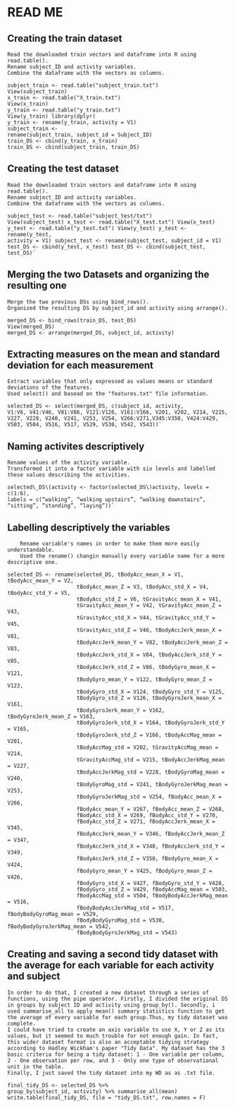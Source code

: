 READ ME
================

## Creating the train dataset

    Read the downloaded train vectors and dataframe into R using read.table(). 
    Rename subject_ID and activity variables. 
    Combine the dataframe with the vectors as columns.
    
```
subject_train <- read.table("subject_train.txt")
View(subject_train) 
x_train <- read.table("X_train.txt") 
View(x_train)
y_train <- read.table("y_train.txt") 
View(y_train) library(dplyr)
y_train <- rename(y_train, activity = V1) 
subject_train <-
rename(subject_train, subject_id = Subject_ID) 
train_DS <- cbind(y_train, x_train) 
train_DS <- cbind(subject_train, train_DS)
```

## Creating the test dataset

    Read the downloaded train vectors and dataframe into R using read.table(). 
    Rename subject_ID and activity variables. 
    Combine the dataframe with the vectors as columns.
    
```
subject_test <- read.table("subject_test/txt")
View(subject_test) x_test <- read.table("X_test.txt") View(x_test)
y_test <- read.table("y_test.txt") View(y_test) y_test <- rename(y_test,
activity = V1) subject_test <- rename(subject_test, subject_id = V1)
test_DS <- cbind(y_test, x_test) test_DS <- cbind(subject_test,
test_DS)`
``` 

## Merging the two Datasets and organizing the resulting one

    Merge the two previous DSs using bind_rows(). 
    Organized the resulting DS by subject_id and activity using arrange().
    
```
merged_DS <- bind_rows(train_DS, test_DS) 
View(merged_DS)
merged_DS <- arrange(merged_DS, subject_id, activity)
```

## Extracting measures on the mean and standard deviation for each measurement

    Extract variables that only expressed as values means or standard deviations of the features. 
    Used select() and basead on the "features.txt" file information.
    
```
selected_DS <- select(merged_DS, c(subject_id, activity,
V1:V6, V41:V46, V81:V86, V121:V126, V161:V166, V201, V202, V214, V215,
V227, V228, V240, V241, V253, V254, V266:V271,V345:V350, V424:V429,
V503, V504, V516, V517, V529, V530, V542, V543))`
``` 

## Naming activites descriptively

    Rename values of the activity variable. 
    Transformed it into a factor variable with six levels and labelled these values describing the activities.
    

``` 
selected\_DS\(activity <- factor(selected_DS\)activity, levels = c(1:6),
labels = c(“walking”, “walking upstairs”, “walking downstairs”,
“sitting”, “standing”, “laying”))`
``` 

## Labelling descriptively the variables

        Rename variable's names in order to make them more easily understandable. 
        Used the rename() changin manually every variable name for a more descriptive one. 
        
``` 
selected_DS <- rename(selected_DS, tBodyAcc_mean_X = V1, tBodyAcc_mean_Y = V2, 
                      tBodyAcc_mean_Z = V3, tBodyAcc_std_X = V4, tBodyAcc_std_Y = V5, 
                      tBodyAcc_std_Z = V6, tGravityAcc_mean_X = V41, 
                      tGravityAcc_mean_Y = V42, tGravityAcc_mean_Z = V43,
                      tGravityAcc_std_X = V44, tGravityAcc_std_Y = V45,
                      tGravityAcc_std_Z = V46, tBodyAccJerk_mean_X = V81,
                      tBodyAccJerk_mean_Y = V82, tBodyAccJerk_mean_Z = V83,
                      tBodyAccJerk_std_X = V84, tBodyAccJerk_std_Y = V85,
                      tBodyAccJerk_std_Z = V86, tBodyGyro_mean_X = V121,
                      tBodyGyro_mean_Y = V122, tBodyGyro_mean_Z = V123,
                      tBodyGyro_std_X = V124, tBodyGyro_std_Y = V125,
                      tBodyGyro_std_Z = V126, tBodyGyroJerk_mean_X = V161,
                      tBodyGyroJerk_mean_Y = V162, tBodyGyroJerk_mean_Z = V163,
                      tBodyGyroJerk_std_X = V164, tBodyGyroJerk_std_Y = V165,
                      tBodyGyroJerk_std_Z = V166, tBodyAccMag_mean = V201,
                      tBodyAccMag_std = V202, tGravityAccMag_mean = V214,
                      tGravityAccMag_std = V215, tBodyAccJerkMag_mean = V227,
                      tBodyAccJerkMag_std = V228, tBodyGyroMag_mean = V240,
                      tBodyGyroMag_std = V241, tBodyGyroJerkMag_mean = V253,
                      tBodyGyroJerkMag_std = V254, fBodyAcc_mean_X = V266,
                      fBodyAcc_mean_Y = V267, fBodyAcc_mean_Z = V268,
                      fBodyAcc_std_X = V269, fBodyAcc_std_Y = V270, 
                      fBodyAcc_std_Z = V271, fBodyAccJerk_mean_X = V345,
                      fBodyAccJerk_mean_Y = V346, fBodyAccJerk_mean_Z = V347,
                      fBodyAccJerk_std_X = V348, fBodyAccJerk_std_Y = V349,
                      fBodyAccJerk_std_Z = V350, fBodyGyro_mean_X = V424,
                      fBodyGyro_mean_Y = V425, fBodyGyro_mean_Z = V426,
                      fBodyGyro_std_X = V427, fBodyGyro_std_Y = V428,
                      fBodyGyro_std_Z = V429, fBodyAccMag_mean = V503,
                      fBodyAccMag_std = V504, fBodyBodyAccJerkMag_mean = V516,
                      fBodyBodyAccJerkMag_std = V517, fBodyBodyGyroMag_mean = V529,
                      fBodyBodyGyroMag_std = V530, fBodyBodyGyroJerkMag_mean = V542,
                      fBodyBodyGyroJerkMag_std = V543)
 ``` 

## Creating and saving a second tidy dataset with the average for each variable for each activity and subject

    In order to do that, I created a new dataset through a series of functions, using the pipe operator. Firstly, I divided the original DS in groups by subject ID and activity using group_by(). Secondly, i used summarise_all to apply mean() summary statistics function to get the average of every variable for each group.Thus, my tidy dataset was complete.
    I could have tried to create an axis variable to use X, Y or Z as its values, but it seemed to much trouble for not enough gain. In fact, this wider dataset format is also an acceptable tidying strategy according to Hadley Wickham's paper "Tidy Data". My dataset has the 3 basic criteria for being a tidy dataset: 1 - One variable per column, 2 - One observation per row, and 3 - Only one type of observational unit in the table.
    Finally, I just saved the tidy dataset into my WD as as .txt file.
    
``` 
final_tidy_DS <- selected_DS %>%
group_by(subject_id, activity) %>% summarise_all(mean)
write.table(final_tidy_DS, file = "tidy_DS.txt", row.names = F)
``` 
